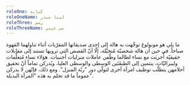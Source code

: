 ```yaml
---
roleOne: كتابة
roleOneName: لينا منذر
roleThree: رسم
roleThreeName: مي غيبي
---
```


ما يلي هو مونولوغ توجَّهت به هالة إلى إحدى صديقاتها المقرّبات أثناء تناولهما القهوة صباحاً. في حين أن هالة شخصيّة مُتخيَّلة، إلّا أنّ القصص التي ترويها تستند إلى مقابلات حقيقيّة أُجريَت مع نساء لطالما وظّفن عاملات منزليات أجنبيات. هؤلاء نساء مُتعلِّمات وليبراليّات، ينتمين إلى الطبقَتَين الوسطى والوسطى العليا، ويُدركن تماماً أنّ تحقيق أحلامهن يتطلّب توظيف امرأة أخرى لتولّي دور "ربّة المنزل". ومع ذلك، فإنّهن لا يدركن عموماً ما قد تحلم به هذه "المرأة البديلة".
